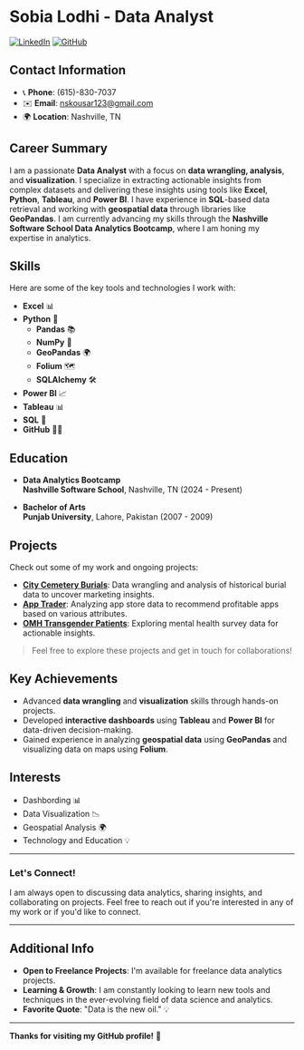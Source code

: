 # Sobia Lodhi - Data Analyst

[![LinkedIn](https://img.shields.io/badge/LinkedIn-Profile-blue)](https://www.linkedin.com)
[![GitHub](https://img.shields.io/badge/GitHub-Profile-black)](https://github.com)

## Contact Information
- 📞 **Phone**: (615)-830-7037
- ✉️ **Email**: [nskousar123@gmail.com](mailto:nskousar123@gmail.com)
- 🌍 **Location**: Nashville, TN

## Career Summary
I am a passionate **Data Analyst** with a focus on **data wrangling, analysis**, and **visualization**. I specialize in extracting actionable insights from complex datasets and delivering these insights using tools like **Excel**, **Python**, **Tableau**, and **Power BI**. I have experience in **SQL**-based data retrieval and working with **geospatial data** through libraries like **GeoPandas**. I am currently advancing my skills through the **Nashville Software School Data Analytics Bootcamp**, where I am honing my expertise in analytics.

## Skills
Here are some of the key tools and technologies I work with:

- **Excel** 📊
- **Python** 🐍
  - **Pandas** 📚
  - **NumPy** 🔢
  - **GeoPandas** 🌍
  - **Folium** 🗺️
  - **SQLAlchemy** 🛠️
- **Power BI** 📈
- **Tableau** 📊
- **SQL** 🔗
- **GitHub** 🧑‍💻

## Education
- **Data Analytics Bootcamp**  
  **Nashville Software School**, Nashville, TN (2024 - Present)
 
- **Bachelor of Arts**  
  **Punjab University**, Lahore, Pakistan (2007 - 2009)

## Projects
Check out some of my work and ongoing projects:
- **[City Cemetery Burials](#)**: Data wrangling and analysis of historical burial data to uncover marketing insights.
- **[App Trader](#)**: Analyzing app store data to recommend profitable apps based on various attributes.
- **[OMH Transgender Patients](#)**: Exploring mental health survey data for actionable insights.

> Feel free to explore these projects and get in touch for collaborations!

## Key Achievements
- Advanced **data wrangling** and **visualization** skills through hands-on projects.
- Developed **interactive dashboards** using **Tableau** and **Power BI** for data-driven decision-making.
- Gained experience in analyzing **geospatial data** using **GeoPandas** and visualizing data on maps using **Folium**.

## Interests
- Dashbording 📊
- Data Visualization 📉
- Geospatial Analysis 🌍
- Technology and Education 💡

---

### Let's Connect!
I am always open to discussing data analytics, sharing insights, and collaborating on projects. Feel free to reach out if you're interested in any of my work or if you'd like to connect.

---

## Additional Info
- **Open to Freelance Projects**: I'm available for freelance data analytics projects.
- **Learning & Growth**: I am constantly looking to learn new tools and techniques in the ever-evolving field of data science and analytics.
- **Favorite Quote**: "Data is the new oil." 💡

---

**Thanks for visiting my GitHub profile!** 🚀
